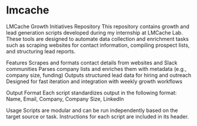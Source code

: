 # lmcache
LMCache Growth Initiatives Repository
This repository contains growth and lead generation scripts developed during my internship at LMCache Lab. These tools are designed to automate data collection and enrichment tasks such as scraping websites for contact information, compiling prospect lists, and structuring lead reports.

Features
Scrapes and formats contact details from websites and Slack communities
Parses company lists and enriches them with metadata (e.g., company size, funding)
Outputs structured lead data for hiring and outreach
Designed for fast iteration and integration with weekly growth workflows

Output Format
Each script standardizes output in the following format:
Name, Email, Company, Company Size, LinkedIn

Usage
Scripts are modular and can be run independently based on the target source or task. Instructions for each script are included in its header.
